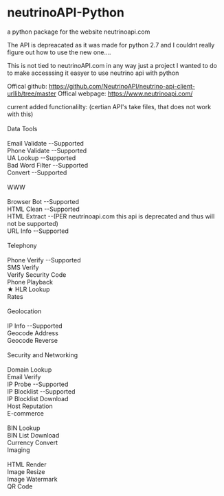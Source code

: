 # neutrinoAPI-Python
a python package for the website neutrinoapi.com

The API is depreacated as it was made for python 2.7 and I couldnt really figure out how to use the new one....

This is not tied to neutrinoAPI.com in any way
just a project I wanted to do to make accesssing it easyer to use neutrino api with python

Offical github: https://github.com/NeutrinoAPI/neutrino-api-client-urllib/tree/master
Offical webpage: https://www.neutrinoapi.com/



current added functionalilty:
(certian API's take files, that does not work with this)<br><br>
Data Tools <br><br>
 Email Validate --Supported<br>
 Phone Validate --Supported<br>
 UA Lookup --Supported<br>
 Bad Word Filter --Supported<br>
 Convert --Supported<br><br>
WWW<br><br>
 Browser Bot --Supported<br>
 HTML Clean --Supported<br>
 HTML Extract --(PER neutrinoapi.com this api is deprecated and thus will not be supported)<br>
 URL Info --Supported<br><br>
Telephony<br><br>
 Phone Verify --Supported<br>
 SMS Verify<br>
 Verify Security Code<br>
 Phone Playback<br>
★  HLR Lookup<br>
 Rates<br><br>
Geolocation<br><br>
 IP Info --Supported<br>
 Geocode Address<br>
 Geocode Reverse<br><br>
Security and Networking<br><br>
 Domain Lookup<br>
 Email Verify <br>
 IP Probe --Supported<br>
 IP Blocklist --Supported<br>
 IP Blocklist Download<br>
 Host Reputation<br>
E-commerce<br><br>
 BIN Lookup<br>
 BIN List Download<br>
 Currency Convert<br>
Imaging<br><br>
 HTML Render<br>
 Image Resize<br>
 Image Watermark<br>
 QR Code<br>
